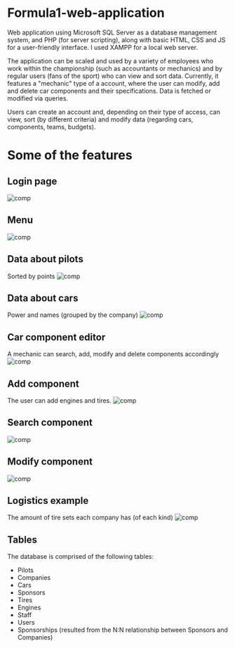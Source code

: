 # Formula1-web-application

Web application using Microsoft SQL Server as a database management system, and PHP (for server scripting), along with basic HTML, CSS and JS for a user-friendly interface. I used XAMPP for a local web server.

The application can be scaled and used by a variety of employees who work within the championship (such as accountants or mechanics) and by regular users (fans of the sport) who can view and sort data. Currently, it features a "mechanic" type of a account, where the user can modify, add and delete car components and their specifications. Data is fetched or modified via queries.

Users can create an account and, depending on their type of access, can view, sort (by different criteria) and modify data (regarding cars, components, teams, budgets).

# Some of the features
## Login page
![comp](./pictures/login.png)
## Menu
![comp](./pictures/menu.png)
## Data about pilots
Sorted by points
![comp](./pictures/pilots.png)
## Data about cars
Power and names (grouped by the company)
![comp](./pictures/cars.png)
## Car component editor
A mechanic can search, add, modify and delete components accordingly
![comp](./pictures/componentsmenu.png)
## Add component
The user can add engines and tires.
![comp](./pictures/addengine.png)
## Search component
![comp](./pictures/findengine.png)
## Modify component
![comp](./pictures/modiftires.png)
## Logistics example
The amount of tire sets each company has (of each kind)
![comp](./pictures/logistics1.png)


## Tables

The database is comprised of the following tables:

- Pilots
- Companies
- Cars
- Sponsors
- Tires
- Engines
- Staff
- Users
- Sponsorships (resulted from the N:N relationship between Sponsors and Companies)
